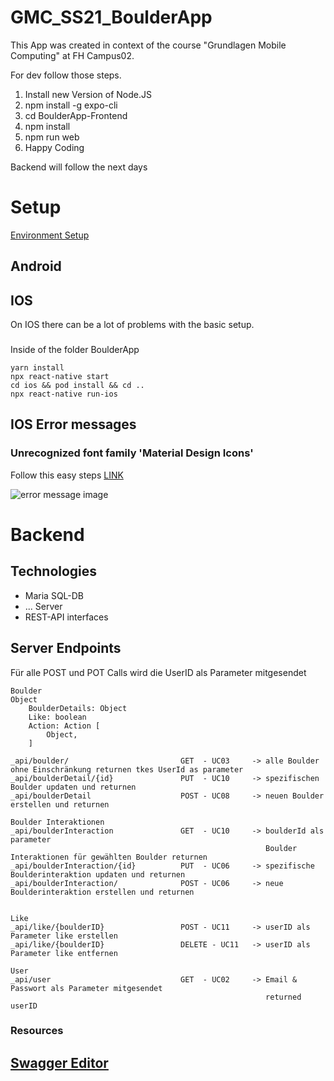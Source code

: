 # GMC_SS21_BoulderApp
This App was created in context of the course "Grundlagen Mobile Computing" at FH Campus02. 

For dev follow those steps. 
1. Install new Version of Node.JS
2. npm install -g expo-cli
3. cd BoulderApp-Frontend
4. npm install 
5. npm run web
6. Happy Coding

Backend will follow the next days


# Setup
[Environment Setup](https://reactnative.dev/docs/environment-setup)
## Android
## IOS
On IOS there can be a lot of problems with the basic setup.
### 
Inside of the folder BoulderApp
```
yarn install
npx react-native start
cd ios && pod install && cd ..
npx react-native run-ios
```
## IOS Error messages
### Unrecognized font family 'Material Design Icons'
Follow this easy steps [LINK](https://reactnativecode.com/unrecognized-font-family-material-design-icons/)

![error message image](https://reactnativecode.com/wp-content/uploads/2020/12/Unrecognized_Font_Family.png "Unrecognized font family 'Material Design Icons IOS Error message'" )

# Backend
## Technologies
- Maria SQL-DB
- ... Server
- REST-API interfaces

## Server Endpoints
Für alle POST und POT Calls wird die UserID als Parameter mitgesendet
```
Boulder
Object
    BoulderDetails: Object
    Like: boolean
    Action: Action [
        Object,
    ]

_api/boulder/                         GET  - UC03     -> alle Boulder ohne Einschränkung returnen tkes UserId as parameter
_api/boulderDetail/{id}               PUT  - UC10     -> spezifischen Boulder updaten und returnen                                         
_api/boulderDetail                    POST - UC08     -> neuen Boulder erstellen und returnen

Boulder Interaktionen
_api/boulderInteraction               GET  - UC10     -> boulderId als parameter 
                                                         Boulder Interaktionen für gewählten Boulder returnen
_api/boulderInteraction/{id}          PUT  - UC06     -> spezifische Boulderinteraktion updaten und returnen
_api/boulderInteraction/              POST - UC06     -> neue Boulderinteraktion erstellen und returnen


Like
_api/like/{boulderID}                 POST - UC11     -> userID als Parameter like erstellen
_api/like/{boulderID}                 DELETE - UC11   -> userID als Parameter like entfernen
      
User      
_api/user                             GET  - UC02     -> Email & Passwort als Parameter mitgesendet 
                                                         returned userID

```

### Resources
[Swagger Editor](https://editor.swagger.io/)
- 